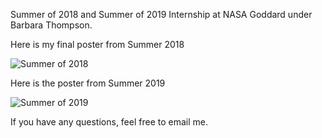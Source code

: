 Summer of 2018 and Summer of 2019 Internship at NASA Goddard under Barbara Thompson.

Here is my final poster from Summer 2018

![Summer of 2018](https://github.com/Jake-R-W/Machine_Learning_on_Solar_Eruptive_Events/blob/master/Wilson_Jake%20(1)-1.png)

Here is the poster from Summer 2019

![Summer of 2019](https://github.com/Jake-R-W/Machine_Learning_on_Solar_Eruptive_Events/blob/master/NASA-Poster-2019-pdf-1.png)

If you have any questions, feel free to email me.
